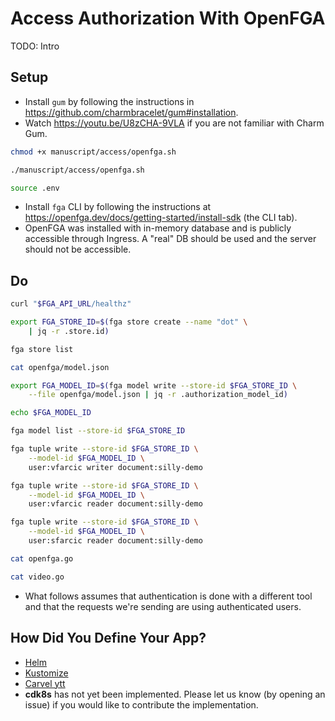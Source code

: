 # Access Authorization With OpenFGA

TODO: Intro

## Setup

* Install `gum` by following the instructions in https://github.com/charmbracelet/gum#installation.
* Watch https://youtu.be/U8zCHA-9VLA if you are not familiar with Charm Gum.

```bash
chmod +x manuscript/access/openfga.sh

./manuscript/access/openfga.sh

source .env
```


* Install `fga` CLI by following the instructions at https://openfga.dev/docs/getting-started/install-sdk (the CLI tab).
* OpenFGA was installed with in-memory database and is publicly accessible through Ingress. A "real" DB should be used and the server should not be accessible.

## Do

```bash
curl "$FGA_API_URL/healthz"

export FGA_STORE_ID=$(fga store create --name "dot" \
    | jq -r .store.id)

fga store list

cat openfga/model.json

export FGA_MODEL_ID=$(fga model write --store-id $FGA_STORE_ID \
    --file openfga/model.json | jq -r .authorization_model_id)

echo $FGA_MODEL_ID

fga model list --store-id $FGA_STORE_ID

fga tuple write --store-id $FGA_STORE_ID \
    --model-id $FGA_MODEL_ID \
    user:vfarcic writer document:silly-demo

fga tuple write --store-id $FGA_STORE_ID \
    --model-id $FGA_MODEL_ID \
    user:vfarcic reader document:silly-demo

fga tuple write --store-id $FGA_STORE_ID \
    --model-id $FGA_MODEL_ID \
    user:sfarcic reader document:silly-demo

cat openfga.go

cat video.go
```

* What follows assumes that authentication is done with a different tool and that the requests we're sending are using authenticated users.

## How Did You Define Your App?

* [Helm](openfga-helm.md)
* [Kustomize](openfga-kustomize.md)
* [Carvel ytt](openfga-carvel.md)
* **cdk8s** has not yet been implemented. Please let us know (by opening an issue) if you would like to contribute the implementation.
